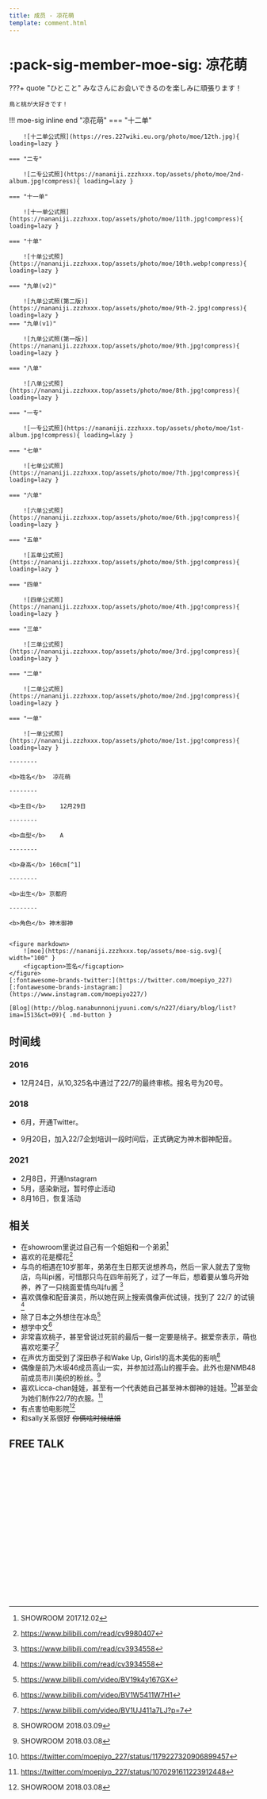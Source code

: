 ```yaml
---
title: 成员 - 凉花萌
template: comment.html
---
```

# :pack-sig-member-moe-sig: 凉花萌
???+ quote "ひとこと"
    みなさんにお会いできるのを楽しみに頑張ります！

    鳥と桃が大好きです！
    
!!! moe-sig inline end "凉花萌"
    === "十二单"

        ![十二单公式照](https://res.227wiki.eu.org/photo/moe/12th.jpg){ loading=lazy }

    === "二专"

        ![二专公式照](https://nananiji.zzzhxxx.top/assets/photo/moe/2nd-album.jpg!compress){ loading=lazy }

    === "十一单"

        ![十一单公式照](https://nananiji.zzzhxxx.top/assets/photo/moe/11th.jpg!compress){ loading=lazy }

    === "十单"

        ![十单公式照](https://nananiji.zzzhxxx.top/assets/photo/moe/10th.webp!compress){ loading=lazy }

    === "九单(v2)"

        ![九单公式照(第二版)](https://nananiji.zzzhxxx.top/assets/photo/moe/9th-2.jpg!compress){ loading=lazy }
    === "九单(v1)"

        ![九单公式照(第一版)](https://nananiji.zzzhxxx.top/assets/photo/moe/9th.jpg!compress){ loading=lazy }

    === "八单"

        ![八单公式照](https://nananiji.zzzhxxx.top/assets/photo/moe/8th.jpg!compress){ loading=lazy }

    === "一专"

        ![一专公式照](https://nananiji.zzzhxxx.top/assets/photo/moe/1st-album.jpg!compress){ loading=lazy }

    === "七单"

        ![七单公式照](https://nananiji.zzzhxxx.top/assets/photo/moe/7th.jpg!compress){ loading=lazy }
        
    === "六单"

        ![六单公式照](https://nananiji.zzzhxxx.top/assets/photo/moe/6th.jpg!compress){ loading=lazy }

    === "五单"

        ![五单公式照](https://nananiji.zzzhxxx.top/assets/photo/moe/5th.jpg!compress){ loading=lazy }

    === "四单"

        ![四单公式照](https://nananiji.zzzhxxx.top/assets/photo/moe/4th.jpg!compress){ loading=lazy }

    === "三单"

        ![三单公式照](https://nananiji.zzzhxxx.top/assets/photo/moe/3rd.jpg!compress){ loading=lazy }

    === "二单"

        ![二单公式照](https://nananiji.zzzhxxx.top/assets/photo/moe/2nd.jpg!compress){ loading=lazy }

    === "一单"

        ![一单公式照](https://nananiji.zzzhxxx.top/assets/photo/moe/1st.jpg!compress){ loading=lazy }

    --------

    <b>姓名</b>  凉花萌 

    --------

    <b>生日</b>    12月29日

    --------

    <b>血型</b>    A

    --------

    <b>身高</b> 160cm[^1]

    --------

    <b>出生</b> 京都府

    --------

    <b>角色</b> 神木御神

    
    <figure markdown>
        ![moe](https://nananiji.zzzhxxx.top/assets/moe-sig.svg){ width="100" }
        <figcaption>签名</figcaption>
    </figure>
    [:fontawesome-brands-twitter:](https://twitter.com/moepiyo_227) [:fontawesome-brands-instagram:](https://www.instagram.com/moepiyo227/)
    
    [Blog](http://blog.nanabunnonijyuuni.com/s/n227/diary/blog/list?ima=1513&ct=09){ .md-button }

## 时间线

### 2016

- 12月24日，从10,325名中通过了22/7的最终审核。报名号为20号。
  
### 2018

- 6月，开通Twitter。

- 9月20日，加入22/7企划培训一段时间后，正式确定为神木御神配音。
  
### 2021

- 2月8日，开通Instagram
- 5月，感染新冠，暂时停止活动
- 8月16日，恢复活动

## 相关

- 在showroom里说过自己有一个姐姐和一个弟弟[^2]
- 喜欢的花是樱花[^3]
- 与鸟的相遇在10岁那年，弟弟在生日那天说想养鸟，然后一家人就去了宠物店，鸟叫pi酱，可惜那只鸟在四年前死了，过了一年后，想着要从雏鸟开始养，养了一只桃面爱情鸟叫fu酱 [^4]
- 喜欢偶像和配音演员，所以她在网上搜索偶像声优试镜，找到了 22/7 的试镜 [^4]
- 除了日本之外想住在冰岛[^5]
- 想学中文[^6]
- 非常喜欢桃子，甚至曾说过死前的最后一餐一定要是桃子。据爱奈表示，萌也喜欢吃栗子[^7]
- 在声优方面受到了深田恭子和Wake Up, Girls!的高木美佑的影响[^8]
- 偶像是前乃木坂46成员高山一实，并参加过高山的握手会。此外也是NMB48前成员市川美织的粉丝。[^9]
- 喜欢Licca-chan娃娃，甚至有一个代表她自己甚至神木御神的娃娃。[^10]甚至会为她们制作22/7的衣服。[^11]
- 有点害怕电影院[^9]
- 和sally关系很好 ~~你俩啥时候结婚~~

## FREE TALK

<div class="artplayer-app"></div>
<style>
.artplayer-app {
    aspect-ratio: 16/9;
    position: relative;
    z-index: 1 !important;
}
</style>


[^1]: https://twitter.com/moepiyo_227/status/1393923302700113925
[^2]: SHOWROOM 2017.12.02
[^3]: https://www.bilibili.com/read/cv9980407
[^4]: https://www.bilibili.com/read/cv3934558
[^5]: https://www.bilibili.com/video/BV19k4y167GX
[^6]: https://www.bilibili.com/video/BV1W5411W7H1
[^7]: https://www.bilibili.com/video/BV1UJ411a7LJ?p=7
[^8]: SHOWROOM 2018.03.09
[^9]: SHOWROOM 2018.03.08
[^10]: https://twitter.com/moepiyo_227/status/1179227320906899457
[^11]: https://twitter.com/moepiyo_227/status/1070291611223912448

<script src="https://cdn.jsdelivr.net/npm/artplayer/dist/artplayer.js"></script>

<script>
    var art = new Artplayer({
    container: '.artplayer-app',
    url: 'https://res.227wiki.eu.org/video/freetalk/moe.mp4',
	volume: 0.5,
    isLive: false,
    muted: false,
    autoplay: false,
    pip: true,
    autoSize: true,
    setting: true,
    flip: true,
    playbackRate: true,
    aspectRatio: true,
    fullscreen: true,
    fullscreenWeb: true,
    subtitleOffset: true,
    miniProgressBar: true,
    mutex: true,
    backdrop: true,
    playsInline: true,
    autoPlayback: false,
    airplay: true,
	theme: '#23ade5',
	contextmenu: [
        {
            html: '22/7 WiKi',
            click: function (contextmenu) {
                console.info('22/7 WiKi');
                contextmenu.show = true;
            },
        },
    ],
});

</script>
